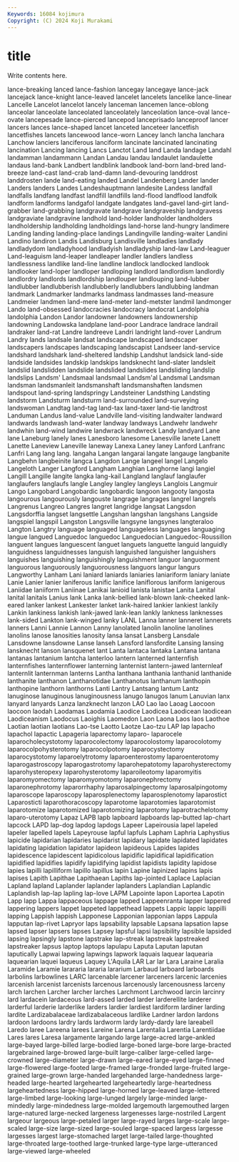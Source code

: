 ```yaml
---
Keywords: 16084 kojimura
Copyright: (C) 2024 Koji Murakami
---
```


# title

Write contents here.



 lance-breaking lanced lance-fashion lancegay lancegaye lance-jack lancejack lance-knight
lance-leaved lancelet lancelets lancelike lance-linear Lancelle Lancelot lancelot lancely lanceman
lancemen lance-oblong lanceolar lanceolate lanceolated lanceolately lanceolation lance-oval lance-ovate lancepesade
lance-pierced lancepod lanceprisado lanceproof lancer lancers lances lance-shaped lancet lanceted
lanceteer lancetfish lancetfishes lancets lancewood lance-worn Lancey lanch lancha lanchara
Lanchow lanciers lanciferous lanciform lancinate lancinated lancinating lancination Lancing lancing
Lancs Lanctot Land land Landa landage Landahl landamman landammann Landan
Landau landau landaulet landaulette landaus land-bank Landbert landblink landbook land-born
land-bred land-breeze land-cast land-crab land-damn land-devouring landdrost landdrosten lande land-eating
landed Landel Landenberg Lander lander Landers landers Landes Landeshauptmann landesite
Landess landfall landfalls landfang landfast landfill landfills land-flood landflood landfolk
landform landforms landgafol landgate landgates land-gavel land-girt land-grabber land-grabbing landgravate
landgrave landgraveship landgravess landgraviate landgravine landhold land-holder landholder landholders landholdership
landholding landholdings land-horse land-hungry landimere Landing landing landing-place landings Landingville
landing-waiter Landini Landino landiron Landis Landisburg Landisville landladies landlady landladydom
landladyhood landladyish landladyship land-law Land-leaguer Land-leaguism land-leaper landleaper landler landlers
landless landlessness landlike land-line landline landlock landlocked landlook landlooker land-loper
landloper landloping landlord landlordism landlordly landlordry landlords landlordship landlouper landlouping
land-lubber landlubber landlubberish landlubberly landlubbers landlubbing landman landmark Landmarker landmarks
landmass landmasses land-measure Landmeier landmen land-mere land-meter land-metster landmil landmonger
Lando land-obsessed landocracies landocracy landocrat Landolphia landolphia Landon Landor landowner
landowners landownership landowning Landowska landplane land-poor Landrace landrace landrail landraker
land-rat Landre landreeve Landri landright land-rover Landrum Landry lands landsale
landsat landscape landscaped landscaper landscapers landscapes landscaping landscapist Landseer land-service
landshard landshark land-sheltered landship Landshut landsick land-side landside landsides landskip
landskips landsknecht land-slater landsleit landslid landslidden landslide landslided landslides landsliding
landslip landslips Landsm' Landsmaal landsmaal Landsm'al Landsmal Landsman landsman landsmanleit
landsmanshaft landsmanshaften landsmen landspout land-spring landspringy Landsteiner Landsthing Landsting landstorm
Landsturm landsturm land-surrounded land-surveying landswoman Landtag land-tag land-tax land-taxer land-tie
landtrost Landuman Landus land-value Landville land-visiting landwaiter landward landwards landwash
land-water landway landways Landwehr landwehr landwhin land-wind landwire landwrack landwreck
Landy landyard Lane lane Laneburg lanely lanes Lanesboro lanesome Lanesville
lanete Lanett Lanette Laneview Laneville laneway Lanexa Laney laney Lanford
Lanfranc Lanfri Lang lang lang. langaha Langan langarai langate langauge
langbanite Langbehn langbeinite langca Langdon Lange langeel langel Langelo Langeloth
Langer Langford Langham Langhian Langhorne langi langiel Langill Langille langite
langka lang-kail Langland langlauf langlaufer langlaufers langlaufs langle Langley langley
langleys Langlois Langmuir Lango Langobard Langobardic langobardic langoon langooty langosta
langourous langourously langouste langrage langrages langrel langrels Langrenus Langreo Langres
langret langridge langsat Langsdon Langsdorffia langset langsettle Langshan langshan langshans
Langside langspiel langspil Langston Langsville langsyne langsynes langteraloo Langton Langtry
language languaged languageless languages languaging langue langued Languedoc languedoc Languedocian
Languedoc-Roussillon languent langues languescent languet languets languette languid languidly languidness
languidnesses languish languished languisher languishers languishes languishing languishingly languishment languor
languorment languorous languorously languorousness languors langur langurs Langworthy Lanham Lani
laniard laniards laniaries laniariform laniary laniate Lanie Lanier lanier laniferous
lanific lanifice laniflorous laniform lanigerous Laniidae laniiform Laniinae Lanikai lanioid
lanista lanistae Lanita Lanital lanital lanitals Lanius lank Lanka lank-bellied
lank-blown lank-cheeked lank-eared lanker lankest Lankester lanket lank-haired lankier lankiest
lankily Lankin lankiness lankish lank-jawed lank-lean lankly lankness lanknesses lank-sided
Lankton lank-winged lanky LANL Lanna lanner lanneret lannerets lanners Lanni
Lannie Lannon Lanny lanolated lanolin lanoline lanolines lanolins lanose lanosities
lanosity lansa lansat Lansberg Lansdale Lansdowne lansdowne Lanse lanseh Lansford
lansfordite Lansing lansing lansknecht lanson lansquenet lant Lanta lantaca lantaka
Lantana lantana lantanas lantanium lantcha lanterloo lantern lanterned lanternfish lanternfishes
lanternflower lanterning lanternist lantern-jawed lanternleaf lanternlit lanternman lanterns Lantha lanthana
lanthania lanthanid lanthanide lanthanite lanthanon Lanthanotidae Lanthanotus lanthanum lanthopin lanthopine
lanthorn lanthorns Lanti Lantry Lantsang lantum Lantz lanuginose lanuginous lanuginousness
lanugo lanugos lanum Lanuvian lanx lanyard lanyards Lanza lanzknecht lanzon
LAO Lao lao Laoag Laocoon laocoon laodah Laodamas Laodamia Laodice
Laodicea Laodicean laodicean Laodiceanism Laodocus Laoighis Laomedon Laon Laona Laos
laos Laothoe Laotian laotian laotians Lao-tse Laotto Laotze Lao-tzu LAP
lap lapacho lapachol lapactic Lapageria laparectomy laparo- laparocele laparocholecystotomy laparocolectomy
laparocolostomy laparocolotomy laparocolpohysterotomy laparocolpotomy laparocystectomy laparocystotomy laparoelytrotomy laparoenterostomy laparoenterotomy laparogastroscopy
laparogastrotomy laparohepatotomy laparohysterectomy laparohysteropexy laparohysterotomy laparoileotomy laparomyitis laparomyomectomy laparomyomotomy laparonephrectomy
laparonephrotomy laparorrhaphy laparosalpingectomy laparosalpingotomy laparoscope laparoscopy laparosplenectomy laparosplenotomy laparostict Laparosticti
laparothoracoscopy laparotome laparotomies laparotomist laparotomize laparotomized laparotomizing laparotomy laparotrachelotomy laparo-uterotomy
Lapaz LAPB lapb lapboard lapboards lap-butted lap-chart lapcock LAPD lap-dog
lapdog lapdogs Lapeer Lapeirousia lapel lapeled lapeler lapelled lapels Lapeyrouse
lapful lapfuls Lapham Laphria Laphystius lapicide lapidarian lapidaries lapidarist lapidary
lapidate lapidated lapidates lapidating lapidation lapidator lapideon lapideous Lapides lapides
lapidescence lapidescent lapidicolous lapidific lapidifical lapidification lapidified lapidifies lapidify lapidifying
lapidist lapidists lapidity lapidose lapies lapilli lapilliform lapillo lapillus lapin
Lapine lapinized lapins lapis lapises Lapith Lapithae Lapithaean Lapiths lap-jointed
Laplace Laplacian Lapland lapland Laplander laplander laplanders Laplandian Laplandic Laplandish
lap-lap lapling lap-love LAPM Lapointe lapon Laportea Lapotin Lapp lapp
Lappa lappaceous lappage lapped Lappeenranta lapper lappered lappering lappers lappet
lappeted lappethead lappets Lappic lappic lappilli lapping Lappish lappish Lapponese
Lapponian lapponian lapps Lappula lapputan lap-rivet Lapryor laps lapsability lapsable
Lapsana lapsation lapse lapsed lapser lapsers lapses Lapsey lapsful lapsi
lapsibility lapsible lapsided lapsing lapsingly lapstone lapstrake lap-streak lapstreak lapstreaked
lapstreaker lapsus laptop laptops lapulapu Laputa Laputan laputan laputically Lapwai
lapwing lapwings lapwork laquais laquear laquearia laquearian laquei laqueus Laquey
L'Aquila LAR Lar lar Lara Laraine Laralia Laramide Laramie larararia
lararia lararium Larbaud larboard larboards larbolins larbowlines LARC larcenable larcener
larceners larcenic larcenies larcenish larcenist larcenists larcenous larcenously larcenousness larceny
larch larchen Larcher larcher larches Larchmont Larchwood larcin larcinry lard
lardacein lardaceous lard-assed larded larder larderellite larderer larderful larderie larderlike
larders lardier lardiest lardiform lardiner larding lardite Lardizabalaceae lardizabalaceous lardlike
Lardner lardon lardons lardoon lardoons lardry lards lardworm lardy lardy-dardy
lare lareabell Laredo laree Lareena larees Lareine Larena Larentalia Larentia
Larentiidae Lares lares Laresa largamente largando large large-acred large-ankled large-bayed
large-billed large-bodied large-boned large-bore large-bracted largebrained large-browed large-built large-caliber large-celled
large-crowned large-diameter large-drawn large-eared large-eyed large-finned large-flowered large-footed large-framed large-fronded
large-fruited large-grained large-grown large-handed largehanded large-handedness large-headed large-hearted largehearted largeheartedly
large-heartedness largeheartedness large-hipped large-horned large-leaved large-lettered large-limbed large-looking large-lunged largely
large-minded large-mindedly large-mindedness large-molded largemouth largemouthed largen large-natured large-necked largeness
largenesses large-nostriled Largent largeour largeous large-petaled larger large-rayed larges large-scale
large-scaled large-size large-sized large-souled large-spaced largess largesse largesses largest large-stomached
larget large-tailed large-thoughted large-throated large-toothed large-trunked large-type large-utteranced large-viewed large-wheeled
